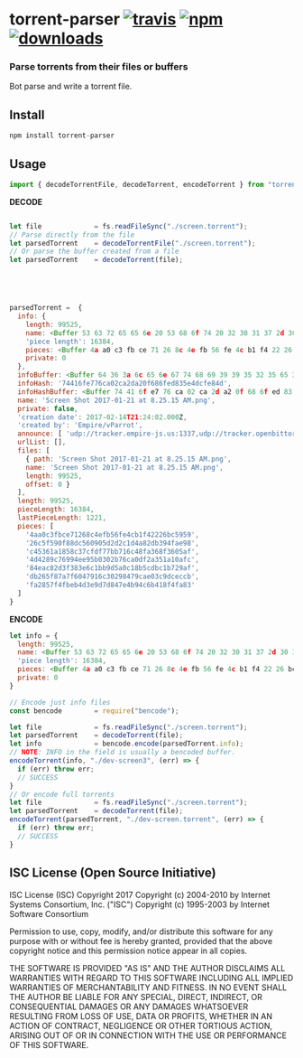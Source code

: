 # torrent-parser [![travis][travis-image]][travis-url] [![npm][npm-image]][npm-url] [![downloads][downloads-image]][downloads-url]

[travis-image]: https://travis-ci.org/CraigglesO/torrent-parser.svg?branch=master
[travis-url]: https://travis-ci.org/CraigglesO/torrent-parser
[npm-image]: https://img.shields.io/npm/v/torrent-parser.svg
[npm-url]: https://npmjs.org/package/torrent-parser
[downloads-image]: https://img.shields.io/npm/dm/torrent-parser.svg
[downloads-url]: https://npmjs.org/package/torrent-parser

### Parse torrents from their files or buffers

Bot parse and write a torrent file.

## Install

``` javascript
npm install torrent-parser
```

## Usage
``` javascript
import { decodeTorrentFile, decodeTorrent, encodeTorrent } from "torrent-parser"
```

**DECODE**
``` javascript

let file             = fs.readFileSync("./screen.torrent");
// Parse directly from the file
let parsedTorrent    = decodeTorrentFile("./screen.torrent");
// Or parse the buffer created from a file
let parsedTorrent    = decodeTorrent(file);





parsedTorrent =  {
  info: { 
    length: 99525,
    name: <Buffer 53 63 72 65 65 6e 20 53 68 6f 74 20 32 30 31 37 2d 30 31 2d 32 31 20 61 74 20 38 2e 32 35 2e 31 35 20 41 4d 2e 70 6e 67>,
    'piece length': 16384,
    pieces: <Buffer 4a a0 c3 fb ce 71 26 8c 4e fb 56 fe 4c b1 f4 22 26 bc 59 59 26 c5 f5 90 f8 8d c5 60 90 5d 2d 2c 1d 4a 82 db 39 4f ae 98 c4 53 61 a1 85 8c 37 cf df 77 ... >,
    private: 0
  },
  infoBuffer: <Buffer 64 36 3a 6c 65 6e 67 74 68 69 39 39 35 32 35 65 34 3a 6e 61 6d 65 34 30 3a 53 63 72 65 65 6e 20 53 68 6f 74 20 32 30 31 37 2d 30 31 2d 32 31 20 61 74 ... >,
  infoHash: '74416fe776ca02ca2da20f686fed835e4dcfe84d',
  infoHashBuffer: <Buffer 74 41 6f e7 76 ca 02 ca 2d a2 0f 68 6f ed 83 5e 4d cf e8 4d>,
  name: 'Screen Shot 2017-01-21 at 8.25.15 AM.png',
  private: false,
  'creation date': 2017-02-14T21:24:02.000Z,
  'created by': 'Empire/vParrot',
  announce: [ 'udp://tracker.empire-js.us:1337,udp://tracker.openbittorrent.com:80,udp://tracker.leechers-paradise.org:6969,udp://tracker.coppersurfer.tk:6969,udp://tracker.opentrackr.org:1337,udp://explodie.org:6969,udp://zer0day.ch:1337' ],
  urlList: [],
  files: [
    { path: 'Screen Shot 2017-01-21 at 8.25.15 AM.png',
    name: 'Screen Shot 2017-01-21 at 8.25.15 AM.png',
    length: 99525,
    offset: 0 }
  ],
  length: 99525,
  pieceLength: 16384,
  lastPieceLength: 1221,
  pieces: [
    '4aa0c3fbce71268c4efb56fe4cb1f42226bc5959',
    '26c5f590f88dc560905d2d2c1d4a82db394fae98',
    'c45361a1858c37cfdf77bb716c48fa368f3605af',
    '4d4289c76994ee95b0302b76ca0df2a351a10afc',
    '84eac82d3f383e6c1bb9d5a0c18b5cdbc1b729af',
    'db265f87a7f6047916c30298479cae03c9dceccb',
    'fa2857f4fbeb4d3e9d7d847e4b94c6b418f4fa83'
  ]
}

```

**ENCODE**
``` javascript
let info = {
  length: 99525,
  name: <Buffer 53 63 72 65 65 6e 20 53 68 6f 74 20 32 30 31 37 2d 30 31 2d 32 31 20 61 74 20 38 2e 32 35 2e 31 35 20 41 4d 2e 70 6e 67>,
  'piece length': 16384,
  pieces: <Buffer 4a a0 c3 fb ce 71 26 8c 4e fb 56 fe 4c b1 f4 22 26 bc 59 59 26 c5 f5 90 f8 8d c5 60 90 5d 2d 2c 1d 4a 82 db 39 4f ae 98 c4 53 61 a1 85 8c 37 cf df 77 ... >,
  private: 0
}

// Encode just info files
const bencode        = require("bencode");

let file             = fs.readFileSync("./screen.torrent");
let parsedTorrent    = decodeTorrent(file);
let info             = bencode.encode(parsedTorrent.info);
// NOTE: INFO in the field is usually a bencoded buffer.
encodeTorrent(info, "./dev-screen3", (err) => {
  if (err) throw err;
  // SUCCESS
}
// Or encode full torrents
let file             = fs.readFileSync("./screen.torrent");
let parsedTorrent    = decodeTorrent(file);
encodeTorrent(parsedTorrent, "./dev-screen.torrent", (err) => {
  if (err) throw err;
  // SUCCESS
}
```

## ISC License (Open Source Initiative)

ISC License (ISC)
Copyright 2017 <CraigglesO>
Copyright (c) 2004-2010 by Internet Systems Consortium, Inc. ("ISC")
Copyright (c) 1995-2003 by Internet Software Consortium


Permission to use, copy, modify, and/or distribute this software for any purpose with or without fee is hereby granted, provided that the above copyright notice and this permission notice appear in all copies.

THE SOFTWARE IS PROVIDED "AS IS" AND THE AUTHOR DISCLAIMS ALL WARRANTIES WITH REGARD TO THIS SOFTWARE INCLUDING ALL IMPLIED WARRANTIES OF MERCHANTABILITY AND FITNESS. IN NO EVENT SHALL THE AUTHOR BE LIABLE FOR ANY SPECIAL, DIRECT, INDIRECT, OR CONSEQUENTIAL DAMAGES OR ANY DAMAGES WHATSOEVER RESULTING FROM LOSS OF USE, DATA OR PROFITS, WHETHER IN AN ACTION OF CONTRACT, NEGLIGENCE OR OTHER TORTIOUS ACTION, ARISING OUT OF OR IN CONNECTION WITH THE USE OR PERFORMANCE OF THIS SOFTWARE.
